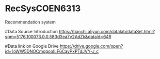 # RecSysCOEN6313
Recommendation system

#Data Source Introduction
https://tianchi.aliyun.com/datalab/dataSet.html?spm=5176.100073.0.0.583d3ea7v2AdZk&dataId=649

#Data link on Google Drive
https://drive.google.com/open?id=1oWW5DNOCmgqooILF6CavPxPTdJVY-J_c